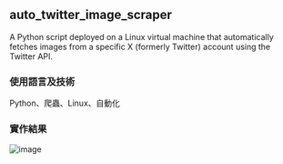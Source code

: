 ## auto_twitter_image_scraper
A Python script deployed on a Linux virtual machine that automatically fetches images from a specific X (formerly Twitter) account using the Twitter API.

### 使用語言及技術
Python、爬蟲、Linux、自動化

### 實作結果
![image](https://github.com/user-attachments/assets/ad39285b-cd25-49a6-bc43-b1cde8c67dab)
